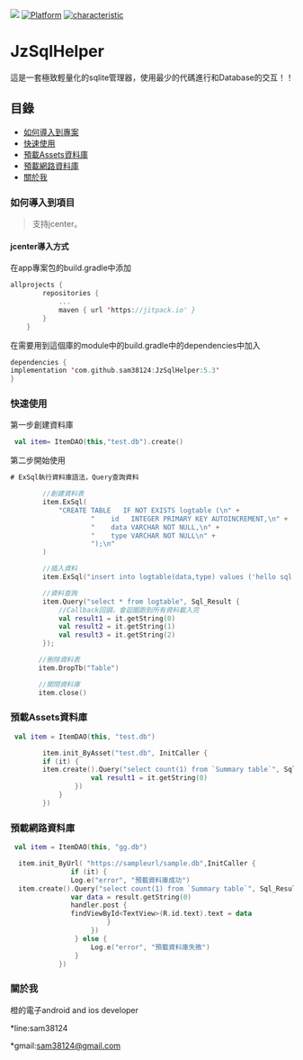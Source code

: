 [![](https://jitpack.io/v/sam38124/JzSqlHelper.svg)](https://jitpack.io/#sam38124/JzSqlHelper)
[![Platform](https://img.shields.io/badge/平台-%20Android%20-brightgreen.svg)](https://github.com/sam38124)
[![characteristic](https://img.shields.io/badge/特點-%20輕量級%20%7C%20簡單易用%20%20%7C%20穩定%20-brightgreen.svg)](https://github.com/sam38124)
# JzSqlHelper
這是一套極致輕量化的sqlite管理器，使用最少的代碼進行和Database的交互！！
## 目錄
* [如何導入到專案](#Import)
* [快速使用](#Use)
* [預載Assets資料庫](#Assetsdb)
* [預載網路資料庫](#Urldb)
* [關於我](#About)

<a name="Import"></a>
### 如何導入到項目
> 支持jcenter。 <br/>

#### jcenter導入方式
在app專案包的build.gradle中添加
```kotlin
allprojects {
		repositories {
			...
			maven { url 'https://jitpack.io' }
		}
	}
```

在需要用到這個庫的module中的build.gradle中的dependencies中加入
```kotlin
dependencies {
implementation 'com.github.sam38124:JzSqlHelper:5.3'
}
```
<a name="Use"></a>
### 快速使用

第一步創建資料庫

```kotlin
 val item= ItemDAO(this,"test.db").create()
```
第二步開始使用
```kotlin
# ExSql執行資料庫語法，Query查詢資料

        //創建資料表
        item.ExSql(
            "CREATE TABLE   IF NOT EXISTS logtable (\n" +
                    "    id   INTEGER PRIMARY KEY AUTOINCREMENT,\n" +
                    "    data VARCHAR NOT NULL,\n" +
                    "    type VARCHAR NOT NULL\n" +
                    ");\n"
        )

        //插入資料
        item.ExSql("insert into logtable(data,type) values ('hello sql','sql')")

        //資料查詢
        item.Query("select * from logtable", Sql_Result {
            //Callback回調，會迴圈跑到所有資料載入完
            val result1 = it.getString(0)
            val result2 = it.getString(1)
            val result3 = it.getString(2)
        });

       //刪除資料表
       item.DropTb("Table")

       //關閉資料庫
       item.close()
```
<a name="Assetsdb"></a>
### 預載Assets資料庫
```kotlin
 val item = ItemDAO(this, "test.db")

        item.init_ByAsset("test.db", InitCaller {
        if (it) {
        item.create().Query("select count(1) from `Summary table`", Sql_Result { it ->
                    val result1 = it.getString(0)
                })
            }
        })
```
<a name="Urldb"></a>
### 預載網路資料庫
```kotlin
 val item = ItemDAO(this, "gg.db")

  item.init_ByUrl( "https://sampleurl/sample.db",InitCaller {
               if (it) {
               Log.e("error", "預載資料庫成功")
  item.create().Query("select count(1) from `Summary table`", Sql_Result { result ->
               var data = result.getString(0)
               handler.post {
               findViewById<TextView>(R.id.text).text = data
                        }
                    })
                } else {
                    Log.e("error", "預載資料庫失敗")
                }
            })
```

<a name="About"></a>
### 關於我
橙的電子android and ios developer

*line:sam38124

*gmail:sam38124@gmail.com
